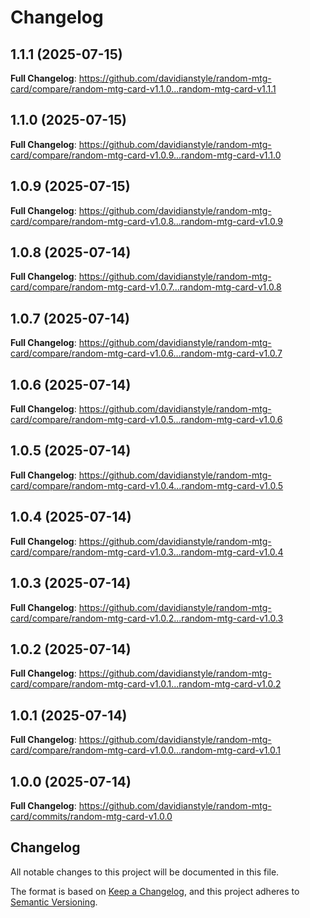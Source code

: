 # Changelog

## 1.1.1 (2025-07-15)

**Full Changelog**: https://github.com/davidianstyle/random-mtg-card/compare/random-mtg-card-v1.1.0...random-mtg-card-v1.1.1

## 1.1.0 (2025-07-15)

**Full Changelog**: https://github.com/davidianstyle/random-mtg-card/compare/random-mtg-card-v1.0.9...random-mtg-card-v1.1.0

## 1.0.9 (2025-07-15)

**Full Changelog**: https://github.com/davidianstyle/random-mtg-card/compare/random-mtg-card-v1.0.8...random-mtg-card-v1.0.9

## 1.0.8 (2025-07-14)

**Full Changelog**: https://github.com/davidianstyle/random-mtg-card/compare/random-mtg-card-v1.0.7...random-mtg-card-v1.0.8

## 1.0.7 (2025-07-14)

**Full Changelog**: https://github.com/davidianstyle/random-mtg-card/compare/random-mtg-card-v1.0.6...random-mtg-card-v1.0.7

## 1.0.6 (2025-07-14)

**Full Changelog**: https://github.com/davidianstyle/random-mtg-card/compare/random-mtg-card-v1.0.5...random-mtg-card-v1.0.6

## 1.0.5 (2025-07-14)

**Full Changelog**: https://github.com/davidianstyle/random-mtg-card/compare/random-mtg-card-v1.0.4...random-mtg-card-v1.0.5

## 1.0.4 (2025-07-14)

**Full Changelog**: https://github.com/davidianstyle/random-mtg-card/compare/random-mtg-card-v1.0.3...random-mtg-card-v1.0.4

## 1.0.3 (2025-07-14)

**Full Changelog**: https://github.com/davidianstyle/random-mtg-card/compare/random-mtg-card-v1.0.2...random-mtg-card-v1.0.3

## 1.0.2 (2025-07-14)

**Full Changelog**: https://github.com/davidianstyle/random-mtg-card/compare/random-mtg-card-v1.0.1...random-mtg-card-v1.0.2

## 1.0.1 (2025-07-14)

**Full Changelog**: https://github.com/davidianstyle/random-mtg-card/compare/random-mtg-card-v1.0.0...random-mtg-card-v1.0.1

## 1.0.0 (2025-07-14)

**Full Changelog**: https://github.com/davidianstyle/random-mtg-card/commits/random-mtg-card-v1.0.0

## Changelog

All notable changes to this project will be documented in this file.

The format is based on [Keep a Changelog](https://keepachangelog.com/en/1.0.0/),
and this project adheres to [Semantic Versioning](https://semver.org/spec/v2.0.0.html).

<!-- Release Please will automatically generate releases here -->
